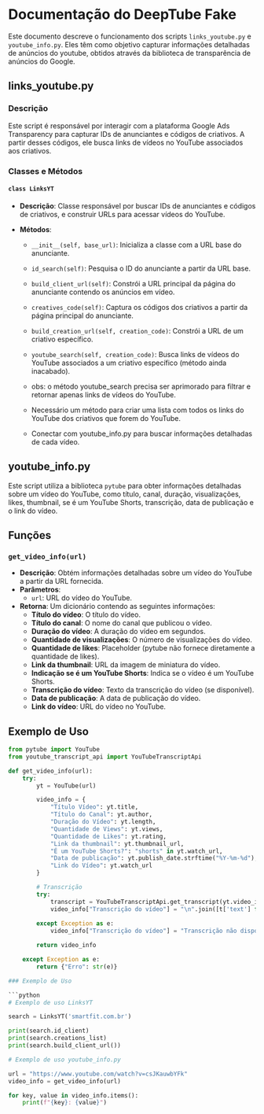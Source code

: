 # Documentação do DeepTube Fake

Este documento descreve o funcionamento dos scripts `links_youtube.py` e `youtube_info.py`. Eles têm como objetivo capturar informações detalhadas de anúncios do youtube, obtidos através da biblioteca de transparência de anúncios do Google.

## links_youtube.py

### Descrição

Este script é responsável por interagir com a plataforma Google Ads Transparency para capturar IDs de anunciantes e códigos de criativos. A partir desses códigos, ele busca links de vídeos no YouTube associados aos criativos.

### Classes e Métodos

#### `class LinksYT`

- **Descrição**: Classe responsável por buscar IDs de anunciantes e códigos de criativos, e construir URLs para acessar vídeos do YouTube.

- **Métodos**:
  - `__init__(self, base_url)`: Inicializa a classe com a URL base do anunciante.
  - `id_search(self)`: Pesquisa o ID do anunciante a partir da URL base.
  - `build_client_url(self)`: Constrói a URL principal da página do anunciante contendo os anúncios em vídeo.
  - `creatives_code(self)`: Captura os códigos dos criativos a partir da página principal do anunciante.
  - `build_creation_url(self, creation_code)`: Constrói a URL de um criativo específico.
  - `youtube_search(self, creation_code)`: Busca links de vídeos do YouTube associados a um criativo específico (método ainda inacabado).

  - obs: o método youtube_search precisa ser aprimorado para filtrar e retornar apenas links de vídeos do YouTube.
  - Necessário um método para criar uma lista com todos os links do YouTube dos criativos que forem do YouTube.
  - Conectar com youtube_info.py para buscar informações detalhadas de cada vídeo.


## youtube_info.py

Este script utiliza a biblioteca `pytube` para obter informações detalhadas sobre um vídeo do YouTube, como título, canal, duração, visualizações, likes, thumbnail, se é um YouTube Shorts, transcrição, data de publicação e o link do vídeo.

## Funções

### `get_video_info(url)`

- **Descrição**: Obtém informações detalhadas sobre um vídeo do YouTube a partir da URL fornecida.
- **Parâmetros**: 
  - `url`: URL do vídeo do YouTube.
- **Retorna**: Um dicionário contendo as seguintes informações:
  - **Título do vídeo**: O título do vídeo.
  - **Título do canal**: O nome do canal que publicou o vídeo.
  - **Duração do vídeo**: A duração do vídeo em segundos.
  - **Quantidade de visualizações**: O número de visualizações do vídeo.
  - **Quantidade de likes**: Placeholder (pytube não fornece diretamente a quantidade de likes).
  - **Link da thumbnail**: URL da imagem de miniatura do vídeo.
  - **Indicação se é um YouTube Shorts**: Indica se o vídeo é um YouTube Shorts.
  - **Transcrição do vídeo**: Texto da transcrição do vídeo (se disponível).
  - **Data de publicação**: A data de publicação do vídeo.
  - **Link do vídeo**: URL do vídeo no YouTube.

## Exemplo de Uso

```python
from pytube import YouTube
from youtube_transcript_api import YouTubeTranscriptApi

def get_video_info(url):
    try:
        yt = YouTube(url)

        video_info = {
            "Título Vídeo": yt.title,
            "Título do Canal": yt.author,
            "Duração do Vídeo": yt.length,
            "Quantidade de Views": yt.views,
            "Quantidade de Likes": yt.rating,  
            "Link da thumbnail": yt.thumbnail_url,
            "É um YouTube Shorts?": "shorts" in yt.watch_url,
            "Data de publicação": yt.publish_date.strftime("%Y-%m-%d"),
            "Link do Vídeo": yt.watch_url
        }

        # Transcrição
        try:
            transcript = YouTubeTranscriptApi.get_transcript(yt.video_id)
            video_info["Transcrição do vídeo"] = "\n".join([t['text'] for t in transcript])
        
        except Exception as e:
            video_info["Transcrição do vídeo"] = "Transcrição não disponível"

        return video_info

    except Exception as e:
        return {"Erro": str(e)}

### Exemplo de Uso

```python
# Exemplo de uso LinksYT

search = LinksYT('smartfit.com.br')

print(search.id_client)
print(search.creations_list)
print(search.build_client_url())

# Exemplo de uso youtube_info.py

url = "https://www.youtube.com/watch?v=csJKauwbYFk"
video_info = get_video_info(url)

for key, value in video_info.items():
    print(f"{key}: {value}")